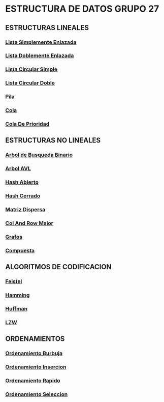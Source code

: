 # ESTRUCTURA DE DATOS GRUPO 27

##  ESTRUCTURAS LINEALES
### [Lista Simplemente Enlazada](https://tytusdb.github.io/tytusds/20211SVAC/G27/Lineal_Structures/simple_list.html)
### [Lista Doblemente Enlazada](https://tytusdb.github.io/tytusds/20211SVAC/G27/Lineal_Structures/double_list.html)
### [Lista Circular Simple](https://tytusdb.github.io/tytusds/20211SVAC/G27/Lineal_Structures/ListaCircularSimple.html)
### [Lista Circular Doble](https://tytusdb.github.io/tytusds/20211SVAC/G27/Lineal_Structures/ListaCirDoble.html)
### [Pila](https://tytusdb.github.io/tytusds/20211SVAC/G27/Lineal_Structures/Pila.html)
### [Cola](https://tytusdb.github.io/tytusds/20211SVAC/G27/Lineal_Structures/Cola.html)
### [Cola De Prioridad](https://tytusdb.github.io/tytusds/20211SVAC/G27/Lineal_Structures/ColaP.html)

## ESTRUCTURAS NO LINEALES
### [Arbol de Busqueda Binario](https://tytusdb.github.io/tytusds/20211SVAC/G27/Arboles/BST.html)
### [Arbol AVL](https://tytusdb.github.io/tytusds/20211SVAC/G27/Arboles/AVL.html)
### [Hash Abierto](https://tytusdb.github.io/tytusds/20211SVAC/G27/No_Lineales/hash_abierto.html)
### [Hash Cerrado](https://tytusdb.github.io/tytusds/20211SVAC/G27/No_Lineales/hash_cerrado.html)
### [Matriz Dispersa](https://tytusdb.github.io/tytusds/20211SVAC/G27/No_Lineales/matriz_dispersa.html)
### [Col And Row Major](https://tytusdb.github.io/tytusds/20211SVAC/G27/No_Lineales/row_col_major.html)
### [Grafos](https://tytusdb.github.io/tytusds/20211SVAC/G27/No_Lineales/Grafos.html)
### [Compuesta](https://tytusdb.github.io/tytusds/20211SVAC/G27/No_Lineales/compuesta.html)

## ALGORITMOS DE CODIFICACION
### [Feistel](https://tytusdb.github.io/tytusds/20211SVAC/G27/Codificacion/Feistel.html)
### [Hamming](https://tytusdb.github.io/tytusds/20211SVAC/G27/Codificacion/Hamming.html)
### [Huffman](https://tytusdb.github.io/tytusds/20211SVAC/G27/Codificacion/Huffman.html)
### [LZW](https://tytusdb.github.io/tytusds/20211SVAC/G27/Codificacion/LZW.html)

## ORDENAMIENTOS
### [Ordenamiento Burbuja](https://tytusdb.github.io/tytusds/20211SVAC/G27/ordenamientos/bubleSort.html)
### [Ordenamiento Insercion](https://tytusdb.github.io/tytusds/20211SVAC/G27/ordenamientos/insertionSort.html)
### [Ordenamiento Rapido](https://tytusdb.github.io/tytusds/20211SVAC/G27/ordenamientos/Rapido.html)
### [Ordenamiento Seleccion](https://tytusdb.github.io/tytusds/20211SVAC/G27/ordenamientos/Seleccion.html)
